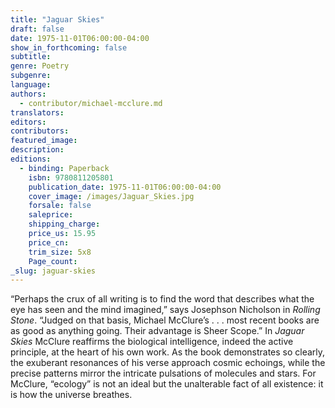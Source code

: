 ```yaml
---
title: "Jaguar Skies"
draft: false
date: 1975-11-01T06:00:00-04:00
show_in_forthcoming: false
subtitle:
genre: Poetry
subgenre:
language:
authors:
  - contributor/michael-mcclure.md
translators:
editors:
contributors:
featured_image:
description:
editions:
  - binding: Paperback
    isbn: 9780811205801
    publication_date: 1975-11-01T06:00:00-04:00
    cover_image: /images/Jaguar_Skies.jpg
    forsale: false
    saleprice:
    shipping_charge:
    price_us: 15.95
    price_cn:
    trim_size: 5x8
    Page_count:
_slug: jaguar-skies
---
```


“Perhaps the crux of all writing is to find the word that describes what the eye has seen and the mind imagined,” says Josephson Nicholson in _Rolling Stone_. “Judged on that basis, Michael McClure’s . . . most recent books are as good as anything going. Their advantage is Sheer Scope.” In _Jaguar Skies_ McClure reaffirms the biological intelligence, indeed the active principle, at the heart of his own work. As the book demonstrates so clearly, the exuberant resonances of his verse approach cosmic echoings, while the precise patterns mirror the intricate pulsations of molecules and stars. For McClure, “ecology” is not an ideal but the unalterable fact of all existence: it is how the universe breathes.

